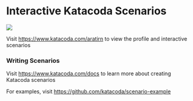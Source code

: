 # Interactive Katacoda Scenarios

[![](http://shields.katacoda.com/katacoda/aratirn/count.svg)](https://www.katacoda.com/aratirn "Get your profile on Katacoda.com")

Visit https://www.katacoda.com/aratirn to view the profile and interactive scenarios

### Writing Scenarios
Visit https://www.katacoda.com/docs to learn more about creating Katacoda scenarios

For examples, visit https://github.com/katacoda/scenario-example
